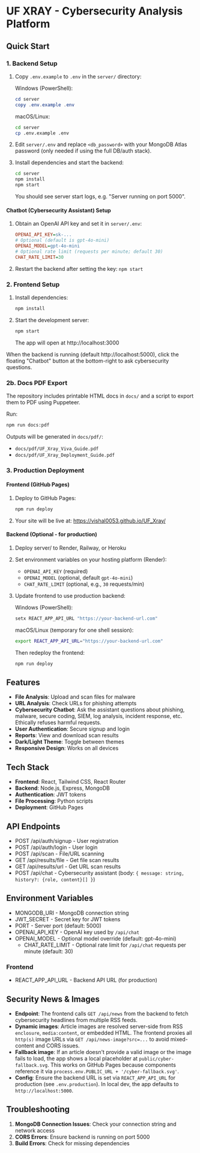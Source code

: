 # UF XRAY - Cybersecurity Analysis Platform

## Quick Start

### 1. Backend Setup

1. Copy `.env.example` to `.env` in the `server/` directory:

   Windows (PowerShell):

   ```powershell
   cd server
   copy .env.example .env
   ```

   macOS/Linux:

   ```bash
   cd server
   cp .env.example .env
   ```

2. Edit `server/.env` and replace `<db_password>` with your MongoDB Atlas password (only needed if using the full DB/auth stack).

3. Install dependencies and start the backend:

   ```bash
   cd server
   npm install
   npm start
   ```

   You should see server start logs, e.g. "Server running on port 5000".

#### Chatbot (Cybersecurity Assistant) Setup

1. Obtain an OpenAI API key and set it in `server/.env`:

   ```ini
   OPENAI_API_KEY=sk-...
   # Optional (default is gpt-4o-mini)
   OPENAI_MODEL=gpt-4o-mini
   # Optional rate limit (requests per minute; default 30)
   CHAT_RATE_LIMIT=30
   ```

2. Restart the backend after setting the key: `npm start`

### 2. Frontend Setup

1. Install dependencies:

   ```bash
   npm install
   ```

2. Start the development server:

   ```bash
   npm start
   ```

   The app will open at http://localhost:3000

When the backend is running (default http://localhost:5000), click the floating "Chatbot" button at the bottom-right to ask cybersecurity questions.

### 2b. Docs PDF Export

The repository includes printable HTML docs in `docs/` and a script to export them to PDF using Puppeteer.

Run:

```bash
npm run docs:pdf
```

Outputs will be generated in `docs/pdf/`:

- `docs/pdf/UF_Xray_Viva_Guide.pdf`
- `docs/pdf/UF_Xray_Deployment_Guide.pdf`

### 3. Production Deployment

#### Frontend (GitHub Pages)

1. Deploy to GitHub Pages:
   
   ```bash
   npm run deploy
   ```
2. Your site will be live at: https://vishal0053.github.io/UF_Xray/

#### Backend (Optional - for production)

1. Deploy server/ to Render, Railway, or Heroku
2. Set environment variables on your hosting platform (Render):
   - `OPENAI_API_KEY` (required)
   - `OPENAI_MODEL` (optional, default `gpt-4o-mini`)
   - `CHAT_RATE_LIMIT` (optional, e.g., `30` requests/min)
3. Update frontend to use production backend:
   
   Windows (PowerShell):
   ```powershell
   setx REACT_APP_API_URL "https://your-backend-url.com"
   ```
   macOS/Linux (temporary for one shell session):
   ```bash
   export REACT_APP_API_URL="https://your-backend-url.com"
   ```
   Then redeploy the frontend:
   ```bash
   npm run deploy
   ```

## Features

- **File Analysis**: Upload and scan files for malware
- **URL Analysis**: Check URLs for phishing attempts
- **Cybersecurity Chatbot**: Ask the assistant questions about phishing, malware, secure coding, SIEM, log analysis, incident response, etc. Ethically refuses harmful requests.
- **User Authentication**: Secure signup and login
- **Reports**: View and download scan results
- **Dark/Light Theme**: Toggle between themes
- **Responsive Design**: Works on all devices

## Tech Stack

- **Frontend**: React, Tailwind CSS, React Router
- **Backend**: Node.js, Express, MongoDB
- **Authentication**: JWT tokens
- **File Processing**: Python scripts
- **Deployment**: GitHub Pages

## API Endpoints

- POST /api/auth/signup - User registration
- POST /api/auth/login - User login
- POST /api/scan - File/URL scanning
- GET /api/results/file - Get file scan results
- GET /api/results/url - Get URL scan results
- POST /api/chat - Cybersecurity assistant (body: `{ message: string, history?: {role, content}[] }`)

## Environment Variables

- MONGODB_URI - MongoDB connection string
- JWT_SECRET - Secret key for JWT tokens
- PORT - Server port (default: 5000)
- OPENAI_API_KEY - OpenAI key used by `/api/chat`
- OPENAI_MODEL - Optional model override (default: gpt-4o-mini)
  - CHAT_RATE_LIMIT - Optional rate limit for `/api/chat` requests per minute (default: 30)

### Frontend
- REACT_APP_API_URL - Backend API URL (for production)

## Security News & Images

- **Endpoint**: The frontend calls `GET /api/news` from the backend to fetch cybersecurity headlines from multiple RSS feeds.
- **Dynamic images**: Article images are resolved server-side from RSS `enclosure`, `media:content`, or embedded HTML. The frontend proxies all `http(s)` image URLs via `GET /api/news-image?src=...` to avoid mixed-content and CORS issues.
- **Fallback image**: If an article doesn't provide a valid image or the image fails to load, the app shows a local placeholder at `public/cyber-fallback.svg`. This works on GitHub Pages because components reference it via `process.env.PUBLIC_URL + '/cyber-fallback.svg'`.
- **Config**: Ensure the backend URL is set via `REACT_APP_API_URL` for production (see `.env.production`). In local dev, the app defaults to `http://localhost:5000`.

## Troubleshooting

1. **MongoDB Connection Issues**: Check your connection string and network access
2. **CORS Errors**: Ensure backend is running on port 5000
3. **Build Errors**: Check for missing dependencies

